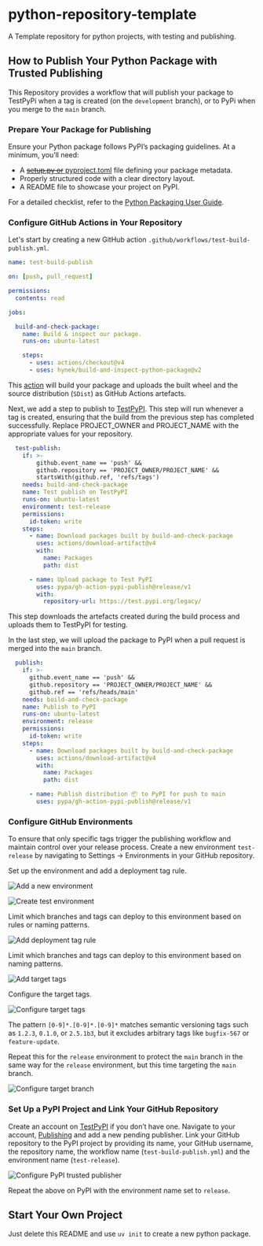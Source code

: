 # python-repository-template
A Template repository for python projects, with testing and publishing.

## How to Publish Your Python Package with Trusted Publishing

This Repository provides a workflow that will publish your package to TestPyPi when a tag is created (on the `development` branch), or to PyPi when you merge to the `main` branch.

### Prepare Your Package for Publishing

Ensure your Python package follows PyPI’s packaging guidelines. At a minimum, you’ll need:

- A [~~setup.py or~~ pyproject.toml](https://dev.to/ldrscke/hypermodernize-your-python-package-3d9m "How to convert from setup.py to pyproject.toml") file defining your package metadata.
- Properly structured code with a clear directory layout.
- A README file to showcase your project on PyPI.

For a detailed checklist, refer to the [Python Packaging User Guide](https://packaging.python.org/).

### Configure GitHub Actions in Your Repository

Let's start by creating a new GitHub action `.github/workflows/test-build-publish.yml`.

```yaml
name: test-build-publish

on: [push, pull_request]

permissions:
  contents: read

jobs:

  build-and-check-package:
    name: Build & inspect our package.
    runs-on: ubuntu-latest

    steps:
      - uses: actions/checkout@v4
      - uses: hynek/build-and-inspect-python-package@v2
```

This [action](https://github.com/hynek/build-and-inspect-python-package) will build your package and uploads the built wheel and the source distribution (`SDist`) as GitHub Actions artefacts.

Next, we add a step to publish to [TestPyPI](https://test.pypi.org/). This step will run whenever a tag is created, ensuring that the build from the previous step has completed successfully. Replace PROJECT_OWNER and PROJECT_NAME with the appropriate values for your repository.

```yaml
  test-publish:
    if: >-
        github.event_name == 'push' &&
        github.repository == 'PROJECT_OWNER/PROJECT_NAME' &&
        startsWith(github.ref, 'refs/tags')
    needs: build-and-check-package
    name: Test publish on TestPyPI
    runs-on: ubuntu-latest
    environment: test-release
    permissions:
      id-token: write
    steps:
      - name: Download packages built by build-and-check-package
        uses: actions/download-artifact@v4
        with:
          name: Packages
          path: dist

      - name: Upload package to Test PyPI
        uses: pypa/gh-action-pypi-publish@release/v1
        with:
          repository-url: https://test.pypi.org/legacy/
```

This step downloads the artefacts created during the build process and uploads them to TestPyPI for testing.

In the last step, we will upload the package to PyPI when a pull request is merged into the `main` branch.

```yaml
  publish:
    if: >-
      github.event_name == 'push' &&
      github.repository == 'PROJECT_OWNER/PROJECT_NAME' &&
      github.ref == 'refs/heads/main'
    needs: build-and-check-package
    name: Publish to PyPI
    runs-on: ubuntu-latest
    environment: release
    permissions:
      id-token: write
    steps:
      - name: Download packages built by build-and-check-package
        uses: actions/download-artifact@v4
        with:
          name: Packages
          path: dist

      - name: Publish distribution 📦 to PyPI for push to main
        uses: pypa/gh-action-pypi-publish@release/v1
```

### Configure GitHub Environments

To ensure that only specific tags trigger the publishing workflow and maintain control over your release process.
Create a new environment `test-release` by navigating to Settings -> Environments in your GitHub repository.

Set up the environment and add a deployment tag rule.

![Add a new environment](https://github.com/cleder/talks/blob/main/images/pypi-publish/github-environments.png)

![Create test environment](https://github.com/cleder/talks/blob/main/images/pypi-publish/github-environment-test-release.png)

Limit which branches and tags can deploy to this environment based on rules or naming patterns.

![Add deployment tag rule](https://github.com/cleder/talks/blob/main/images/pypi-publish/github-environment--add-tag-ruleset-target-pattern.png)

Limit which branches and tags can deploy to this environment based on naming patterns.

![Add target tags](https://github.com/cleder/talks/blob/main/images/pypi-publish/github-environment--tag-ruleset-target.png)

Configure the target tags.

![Configure target tags](https://github.com/cleder/talks/blob/main/images/pypi-publish/github-environment--add-deployment-tag-pattern.png)

The pattern `[0-9]*.[0-9]*.[0-9]*` matches semantic versioning tags such as `1.2.3`, `0.1.0`, or `2.5.1b3`, but it excludes arbitrary tags like `bugfix-567` or `feature-update`.

Repeat this for the `release` environment to protect the `main` branch in the same way for the `release` environment, but this time targeting the `main` branch.

![Configure target branch](https://github.com/cleder/talks/blob/main/images/pypi-publish/github-environment--add-deployment-branch-pattern.png)



### Set Up a PyPI Project and Link Your GitHub Repository

Create an account on [TestPyPI](https://test.pypi.org/) if you don’t have one.
Navigate to your account, [Publishing](https://test.pypi.org/manage/account/publishing/) and add a new pending publisher.
Link your GitHub repository to the PyPI project by providing its name, your GitHub username, the repository name, the workflow name (`test-build-publish.yml`) and the environment name (`test-release`).

![Configure PyPI trusted publisher](https://github.com/cleder/talks/blob/main/images/pypi-publish/test-pypi-publishing.png)

Repeat the above on PyPI with the environment name set to `release`.

## Start Your Own Project

Just delete this README and use `uv init` to create a new python package.
